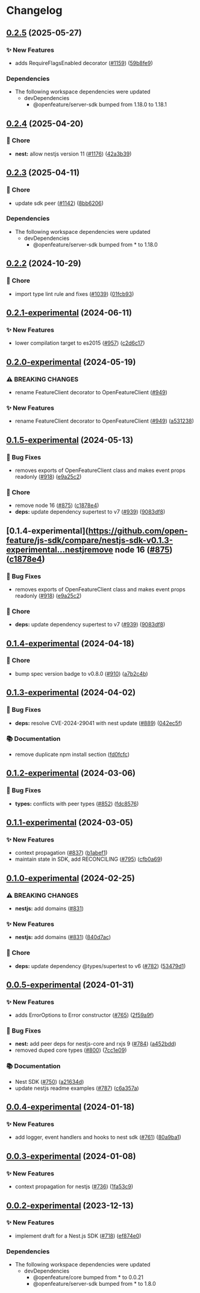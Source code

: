 # Changelog

## [0.2.5](https://github.com/open-feature/js-sdk/compare/nestjs-sdk-v0.2.4...nestjs-sdk-v0.2.5) (2025-05-27)


### ✨ New Features

* adds RequireFlagsEnabled decorator ([#1159](https://github.com/open-feature/js-sdk/issues/1159)) ([59b8fe9](https://github.com/open-feature/js-sdk/commit/59b8fe904f053e4aa3d0c72631af34183ff54dc7))


### Dependencies

* The following workspace dependencies were updated
  * devDependencies
    * @openfeature/server-sdk bumped from 1.18.0 to 1.18.1

## [0.2.4](https://github.com/open-feature/js-sdk/compare/nestjs-sdk-v0.2.3...nestjs-sdk-v0.2.4) (2025-04-20)


### 🧹 Chore

* **nest:** allow nestjs version 11 ([#1176](https://github.com/open-feature/js-sdk/issues/1176)) ([42a3b39](https://github.com/open-feature/js-sdk/commit/42a3b39c2488002f249b37ce86794ef2f77eb31c))

## [0.2.3](https://github.com/open-feature/js-sdk/compare/nestjs-sdk-v0.2.2...nestjs-sdk-v0.2.3) (2025-04-11)


### 🧹 Chore

* update sdk peer ([#1142](https://github.com/open-feature/js-sdk/issues/1142)) ([8bb6206](https://github.com/open-feature/js-sdk/commit/8bb620601e2b8dc7b62d717169b585bd1c886996))


### Dependencies

* The following workspace dependencies were updated
  * devDependencies
    * @openfeature/server-sdk bumped from * to 1.18.0

## [0.2.2](https://github.com/open-feature/js-sdk/compare/nestjs-sdk-v0.2.1-experimental...nestjs-sdk-v0.2.2) (2024-10-29)


### 🧹 Chore

* import type lint rule and fixes ([#1039](https://github.com/open-feature/js-sdk/issues/1039)) ([01fcb93](https://github.com/open-feature/js-sdk/commit/01fcb933d2cbd131a0f4a005173cdd1906087e18))

## [0.2.1-experimental](https://github.com/open-feature/js-sdk/compare/nestjs-sdk-v0.2.0-experimental...nestjs-sdk-v0.2.1-experimental) (2024-06-11)


### ✨ New Features

* lower compilation target to es2015 ([#957](https://github.com/open-feature/js-sdk/issues/957)) ([c2d6c17](https://github.com/open-feature/js-sdk/commit/c2d6c1761ae19f937deaff2f011a0380f8af7350))

## [0.2.0-experimental](https://github.com/open-feature/js-sdk/compare/nestjs-sdk-v0.1.5-experimental...nestjs-sdk-v0.2.0-experimental) (2024-05-19)


### ⚠ BREAKING CHANGES

* rename FeatureClient decorator to OpenFeatureClient ([#949](https://github.com/open-feature/js-sdk/issues/949))

### ✨ New Features

* rename FeatureClient decorator to OpenFeatureClient ([#949](https://github.com/open-feature/js-sdk/issues/949)) ([a531238](https://github.com/open-feature/js-sdk/commit/a531238124510e6aa150ff619972f8880346507b))

## [0.1.5-experimental](https://github.com/open-feature/js-sdk/compare/nestjs-sdk-v0.1.4-experimental...nestjs-sdk-v0.1.5-experimental) (2024-05-13)


### 🐛 Bug Fixes

* removes exports of OpenFeatureClient class and makes event props readonly ([#918](https://github.com/open-feature/js-sdk/issues/918)) ([e9a25c2](https://github.com/open-feature/js-sdk/commit/e9a25c21cb17c3b5700bca652e3c0ed15e8f49b4))


### 🧹 Chore

* remove node 16 ([#875](https://github.com/open-feature/js-sdk/issues/875)) ([c1878e4](https://github.com/open-feature/js-sdk/commit/c1878e4effac3c8c9aa8a34cee4214f628a1e4ca))
* **deps:** update dependency supertest to v7 ([#939](https://github.com/open-feature/js-sdk/issues/939)) ([9083df8](https://github.com/open-feature/js-sdk/commit/9083df8463d6f970111dedee114aedc0a20e2a3c))

## [0.1.4-experimental](https://github.com/open-feature/js-sdk/compare/nestjs-sdk-v0.1.3-experimental...nestjremove node 16 ([#875](https://github.com/open-feature/js-sdk/issues/875)) ([c1878e4](https://github.com/open-feature/js-sdk/commit/c1878e4effac3c8c9aa8a34cee4214f628a1e4ca))


### 🐛 Bug Fixes

* removes exports of OpenFeatureClient class and makes event props readonly ([#918](https://github.com/open-feature/js-sdk/issues/918)) ([e9a25c2](https://github.com/open-feature/js-sdk/commit/e9a25c21cb17c3b5700bca652e3c0ed15e8f49b4))


### 🧹 Chore

* **deps:** update dependency supertest to v7 ([#939](https://github.com/open-feature/js-sdk/issues/939)) ([9083df8](https://github.com/open-feature/js-sdk/commit/9083df8463d6f970111dedee114aedc0a20e2a3c))

## [0.1.4-experimental](https://github.com/open-feature/js-sdk/compare/s-sdk-v0.1.4-experimental) (2024-04-18)


### 🧹 Chore

* bump spec version badge to v0.8.0 ([#910](https://github.com/open-feature/js-sdk/issues/910)) ([a7b2c4b](https://github.com/open-feature/js-sdk/commit/a7b2c4bca09112d49e637735466502adb1438ebe))

## [0.1.3-experimental](https://github.com/open-feature/js-sdk/compare/nestjs-sdk-v0.1.2-experimental...nestjs-sdk-v0.1.3-experimental) (2024-04-02)


### 🐛 Bug Fixes

* **deps:** resolve CVE-2024-29041 with nest update ([#889](https://github.com/open-feature/js-sdk/issues/889)) ([042ec5f](https://github.com/open-feature/js-sdk/commit/042ec5f70863ecc974371481be24f08c65321f7c))


### 📚 Documentation

* remove duplicate npm install section ([fd0fcfc](https://github.com/open-feature/js-sdk/commit/fd0fcfcfc815803a967e971b7e575c24e46c93bc))

## [0.1.2-experimental](https://github.com/open-feature/js-sdk/compare/nestjs-sdk-v0.1.1-experimental...nestjs-sdk-v0.1.2-experimental) (2024-03-06)


### 🐛 Bug Fixes

* **types:** conflicts with peer types ([#852](https://github.com/open-feature/js-sdk/issues/852)) ([fdc8576](https://github.com/open-feature/js-sdk/commit/fdc8576f472253604e26c36e10c0d315f71dbe1c))

## [0.1.1-experimental](https://github.com/open-feature/js-sdk/compare/nestjs-sdk-v0.1.0-experimental...nestjs-sdk-v0.1.1-experimental) (2024-03-05)


### ✨ New Features

* context propagation ([#837](https://github.com/open-feature/js-sdk/issues/837)) ([b1abef1](https://github.com/open-feature/js-sdk/commit/b1abef1a2bc2bf27de48a09b44167a2644b62943))
* maintain state in SDK, add RECONCILING ([#795](https://github.com/open-feature/js-sdk/issues/795)) ([cfb0a69](https://github.com/open-feature/js-sdk/commit/cfb0a69c42bd06bf59a7b8761fd90739872a8aeb))

## [0.1.0-experimental](https://github.com/open-feature/js-sdk/compare/nestjs-sdk-v0.0.5-experimental...nestjs-sdk-v0.1.0-experimental) (2024-02-25)


### ⚠ BREAKING CHANGES

* **nestjs:** add domains ([#831](https://github.com/open-feature/js-sdk/issues/831))

### ✨ New Features

* **nestjs:** add domains ([#831](https://github.com/open-feature/js-sdk/issues/831)) ([840d7ac](https://github.com/open-feature/js-sdk/commit/840d7acaa3725bade9e8458ad9ced8e20fae1a5e))


### 🧹 Chore

* **deps:** update dependency @types/supertest to v6 ([#782](https://github.com/open-feature/js-sdk/issues/782)) ([53479d1](https://github.com/open-feature/js-sdk/commit/53479d1edd3aad40f3d3fc3662cef6a317f78bbe))

## [0.0.5-experimental](https://github.com/open-feature/js-sdk/compare/nestjs-sdk-v0.0.4-experimental...nestjs-sdk-v0.0.5-experimental) (2024-01-31)


### ✨ New Features

* adds ErrorOptions to Error constructor ([#765](https://github.com/open-feature/js-sdk/issues/765)) ([2f59a9f](https://github.com/open-feature/js-sdk/commit/2f59a9f5a81135d81d3c6cd7a14863dc21b012b4))


### 🐛 Bug Fixes

* **nest:** add peer deps for nestjs-core and rxjs 9 ([#784](https://github.com/open-feature/js-sdk/issues/784)) ([a452bdd](https://github.com/open-feature/js-sdk/commit/a452bdd4a86884417099a8c8ee7d77c53b16eaa7))
* removed duped core types ([#800](https://github.com/open-feature/js-sdk/issues/800)) ([7cc1e09](https://github.com/open-feature/js-sdk/commit/7cc1e09a1118d0c541aeb5e43da74eb3983950a3))


### 📚 Documentation

* Nest SDK ([#750](https://github.com/open-feature/js-sdk/issues/750)) ([a21634d](https://github.com/open-feature/js-sdk/commit/a21634dce97100ab8a79710dc03d35fa99491032))
* update nestjs readme examples ([#787](https://github.com/open-feature/js-sdk/issues/787)) ([c6a357a](https://github.com/open-feature/js-sdk/commit/c6a357aa5ced91a464a861b4c5a2de0aadeb4e66))

## [0.0.4-experimental](https://github.com/open-feature/js-sdk/compare/nestjs-sdk-v0.0.3-experimental...nestjs-sdk-v0.0.4-experimental) (2024-01-18)


### ✨ New Features

* add logger, event handlers and hooks to nest sdk ([#761](https://github.com/open-feature/js-sdk/issues/761)) ([80a9ba1](https://github.com/open-feature/js-sdk/commit/80a9ba1e5120f1adaadb7b98f5f88b9f03b02682))

## [0.0.3-experimental](https://github.com/open-feature/js-sdk/compare/nestjs-sdk-v0.0.2-experimental...nestjs-sdk-v0.0.3-experimental) (2024-01-08)


### ✨ New Features

* context propagation for nestjs ([#736](https://github.com/open-feature/js-sdk/issues/736)) ([1fa53c9](https://github.com/open-feature/js-sdk/commit/1fa53c9058904664b95ecf96178e414f1d70b845))

## [0.0.2-experimental](https://github.com/open-feature/js-sdk/compare/nestjs-sdk-v0.0.1-experimental...nestjs-sdk-v0.0.2-experimental) (2023-12-13)


### ✨ New Features

* implement draft for a Nest.js SDK ([#718](https://github.com/open-feature/js-sdk/issues/718)) ([ef874e0](https://github.com/open-feature/js-sdk/commit/ef874e0365bdd96a7baf0447103554ff6176f28e))


### Dependencies

* The following workspace dependencies were updated
  * devDependencies
    * @openfeature/core bumped from * to 0.0.21
    * @openfeature/server-sdk bumped from * to 1.8.0
